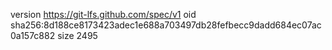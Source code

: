 version https://git-lfs.github.com/spec/v1
oid sha256:8d188ce8173423adec1e688a703497db28fefbecc9dadd684ec07ac0a157c882
size 2495
